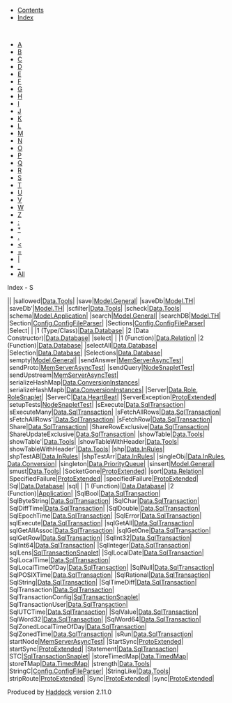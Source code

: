 -   [Contents](index.html)
-   [Index](doc-index.html)

 

-   [A](doc-index-A.html)
-   [B](doc-index-B.html)
-   [C](doc-index-C.html)
-   [D](doc-index-D.html)
-   [E](doc-index-E.html)
-   [F](doc-index-F.html)
-   [G](doc-index-G.html)
-   [H](doc-index-H.html)
-   [I](doc-index-I.html)
-   [J](doc-index-J.html)
-   [K](doc-index-K.html)
-   [L](doc-index-L.html)
-   [M](doc-index-M.html)
-   [N](doc-index-N.html)
-   [O](doc-index-O.html)
-   [P](doc-index-P.html)
-   [Q](doc-index-Q.html)
-   [R](doc-index-R.html)
-   [S](doc-index-S.html)
-   [T](doc-index-T.html)
-   [U](doc-index-U.html)
-   [V](doc-index-V.html)
-   [W](doc-index-W.html)
-   [Z](doc-index-Z.html)
-   [:](doc-index-58.html)
-   [\*](doc-index-42.html)
-   [.](doc-index-46.html)
-   [\<](doc-index-60.html)
-   [=](doc-index-61.html)
-   [|](doc-index-124.html)
-   [\_](doc-index-95.html)
-   [All](doc-index-All.html)

Index - S

||
|sallowed|[Data.Tools](Data-Tools.html#v:sallowed)|
|save|[Model.General](Model-General.html#v:save)|
|saveDb|[Model.TH](Model-TH.html#v:saveDb)|
|saveDb'|[Model.TH](Model-TH.html#v:saveDb-39-)|
|scfilter|[Data.Tools](Data-Tools.html#v:scfilter)|
|scheck|[Data.Tools](Data-Tools.html#v:scheck)|
|schema|[Model.Application](Model-Application.html#v:schema)|
|search|[Model.General](Model-General.html#v:search)|
|searchDB|[Model.TH](Model-TH.html#v:searchDB)|
|Section|[Config.ConfigFileParser](Config-ConfigFileParser.html#t:Section)|
|Sections|[Config.ConfigFileParser](Config-ConfigFileParser.html#t:Sections)|
|Select| |
|1 (Type/Class)|[Data.Database](Data-Database.html#t:Select)|
|2 (Data Constructor)|[Data.Database](Data-Database.html#v:Select)|
|select| |
|1 (Function)|[Data.Relation](Data-Relation.html#v:select)|
|2 (Function)|[Data.Database](Data-Database.html#v:select)|
|selectAll|[Data.Database](Data-Database.html#v:selectAll)|
|Selection|[Data.Database](Data-Database.html#t:Selection)|
|Selections|[Data.Database](Data-Database.html#t:Selections)|
|sempty|[Model.General](Model-General.html#v:sempty)|
|sendAnswer|[MemServerAsyncTest](MemServerAsyncTest.html#v:sendAnswer)|
|sendProto|[MemServerAsyncTest](MemServerAsyncTest.html#v:sendProto)|
|sendQuery|[NodeSnapletTest](NodeSnapletTest.html#v:sendQuery)|
|sendUpstream|[MemServerAsyncTest](MemServerAsyncTest.html#v:sendUpstream)|
|serializeHashMap|[Data.ConversionInstances](Data-ConversionInstances.html#v:serializeHashMap)|
|serializeHashMapb|[Data.ConversionInstances](Data-ConversionInstances.html#v:serializeHashMapb)|
|Server|[Data.Role](Data-Role.html#v:Server), [RoleSnaplet](RoleSnaplet.html#v:Server)|
|ServerC|[Data.HeartBeat](Data-HeartBeat.html#t:ServerC)|
|ServerException|[ProtoExtended](ProtoExtended.html#t:ServerException)|
|setupTests|[NodeSnapletTest](NodeSnapletTest.html#v:setupTests)|
|sExecute|[Data.SqlTransaction](Data-SqlTransaction.html#v:sExecute)|
|sExecuteMany|[Data.SqlTransaction](Data-SqlTransaction.html#v:sExecuteMany)|
|sFetchAllRows|[Data.SqlTransaction](Data-SqlTransaction.html#v:sFetchAllRows)|
|sFetchAllRows'|[Data.SqlTransaction](Data-SqlTransaction.html#v:sFetchAllRows-39-)|
|sFetchRow|[Data.SqlTransaction](Data-SqlTransaction.html#v:sFetchRow)|
|Share|[Data.SqlTransaction](Data-SqlTransaction.html#v:Share)|
|ShareRowExclusive|[Data.SqlTransaction](Data-SqlTransaction.html#v:ShareRowExclusive)|
|ShareUpdateExclusive|[Data.SqlTransaction](Data-SqlTransaction.html#v:ShareUpdateExclusive)|
|showTable|[Data.Tools](Data-Tools.html#v:showTable)|
|showTable'|[Data.Tools](Data-Tools.html#v:showTable-39-)|
|showTableWithHeader|[Data.Tools](Data-Tools.html#v:showTableWithHeader)|
|showTableWithHeader'|[Data.Tools](Data-Tools.html#v:showTableWithHeader-39-)|
|shp|[Data.InRules](Data-InRules.html#v:shp)|
|shpTestAB|[Data.InRules](Data-InRules.html#v:shpTestAB)|
|shpTestArr|[Data.InRules](Data-InRules.html#v:shpTestArr)|
|singleObj|[Data.InRules](Data-InRules.html#v:singleObj), [Data.Conversion](Data-Conversion.html#v:singleObj)|
|singleton|[Data.PriorityQueue](Data-PriorityQueue.html#v:singleton)|
|sinsert|[Model.General](Model-General.html#v:sinsert)|
|smust|[Data.Tools](Data-Tools.html#v:smust)|
|SocketGone|[ProtoExtended](ProtoExtended.html#v:SocketGone)|
|sort|[Data.Relation](Data-Relation.html#v:sort)|
|SpecifiedFailure|[ProtoExtended](ProtoExtended.html#v:SpecifiedFailure)|
|specifiedFailure|[ProtoExtended](ProtoExtended.html#v:specifiedFailure)|
|Sql|[Data.Database](Data-Database.html#t:Sql)|
|sql| |
|1 (Function)|[Data.Database](Data-Database.html#v:sql)|
|2 (Function)|[Application](Application.html#v:sql)|
|SqlBool|[Data.SqlTransaction](Data-SqlTransaction.html#v:SqlBool)|
|SqlByteString|[Data.SqlTransaction](Data-SqlTransaction.html#v:SqlByteString)|
|SqlChar|[Data.SqlTransaction](Data-SqlTransaction.html#v:SqlChar)|
|SqlDiffTime|[Data.SqlTransaction](Data-SqlTransaction.html#v:SqlDiffTime)|
|SqlDouble|[Data.SqlTransaction](Data-SqlTransaction.html#v:SqlDouble)|
|SqlEpochTime|[Data.SqlTransaction](Data-SqlTransaction.html#v:SqlEpochTime)|
|SqlError|[Data.SqlTransaction](Data-SqlTransaction.html#t:SqlError)|
|sqlExecute|[Data.SqlTransaction](Data-SqlTransaction.html#v:sqlExecute)|
|sqlGetAll|[Data.SqlTransaction](Data-SqlTransaction.html#v:sqlGetAll)|
|sqlGetAllAssoc|[Data.SqlTransaction](Data-SqlTransaction.html#v:sqlGetAllAssoc)|
|sqlGetOne|[Data.SqlTransaction](Data-SqlTransaction.html#v:sqlGetOne)|
|sqlGetRow|[Data.SqlTransaction](Data-SqlTransaction.html#v:sqlGetRow)|
|SqlInt32|[Data.SqlTransaction](Data-SqlTransaction.html#v:SqlInt32)|
|SqlInt64|[Data.SqlTransaction](Data-SqlTransaction.html#v:SqlInt64)|
|SqlInteger|[Data.SqlTransaction](Data-SqlTransaction.html#v:SqlInteger)|
|sqlLens|[SqlTransactionSnaplet](SqlTransactionSnaplet.html#v:sqlLens)|
|SqlLocalDate|[Data.SqlTransaction](Data-SqlTransaction.html#v:SqlLocalDate)|
|SqlLocalTime|[Data.SqlTransaction](Data-SqlTransaction.html#v:SqlLocalTime)|
|SqlLocalTimeOfDay|[Data.SqlTransaction](Data-SqlTransaction.html#v:SqlLocalTimeOfDay)|
|SqlNull|[Data.SqlTransaction](Data-SqlTransaction.html#v:SqlNull)|
|SqlPOSIXTime|[Data.SqlTransaction](Data-SqlTransaction.html#v:SqlPOSIXTime)|
|SqlRational|[Data.SqlTransaction](Data-SqlTransaction.html#v:SqlRational)|
|SqlString|[Data.SqlTransaction](Data-SqlTransaction.html#v:SqlString)|
|SqlTimeDiff|[Data.SqlTransaction](Data-SqlTransaction.html#v:SqlTimeDiff)|
|SqlTransaction|[Data.SqlTransaction](Data-SqlTransaction.html#t:SqlTransaction)|
|SqlTransactionConfig|[SqlTransactionSnaplet](SqlTransactionSnaplet.html#t:SqlTransactionConfig)|
|SqlTransactionUser|[Data.SqlTransaction](Data-SqlTransaction.html#t:SqlTransactionUser)|
|SqlUTCTime|[Data.SqlTransaction](Data-SqlTransaction.html#v:SqlUTCTime)|
|SqlValue|[Data.SqlTransaction](Data-SqlTransaction.html#t:SqlValue)|
|SqlWord32|[Data.SqlTransaction](Data-SqlTransaction.html#v:SqlWord32)|
|SqlWord64|[Data.SqlTransaction](Data-SqlTransaction.html#v:SqlWord64)|
|SqlZonedLocalTimeOfDay|[Data.SqlTransaction](Data-SqlTransaction.html#v:SqlZonedLocalTimeOfDay)|
|SqlZonedTime|[Data.SqlTransaction](Data-SqlTransaction.html#v:SqlZonedTime)|
|sRun|[Data.SqlTransaction](Data-SqlTransaction.html#v:sRun)|
|startNode|[MemServerAsyncTest](MemServerAsyncTest.html#v:startNode)|
|StartSync|[ProtoExtended](ProtoExtended.html#v:StartSync)|
|startSync|[ProtoExtended](ProtoExtended.html#v:startSync)|
|Statement|[Data.SqlTransaction](Data-SqlTransaction.html#t:Statement)|
|STC|[SqlTransactionSnaplet](SqlTransactionSnaplet.html#v:STC)|
|storeTimedMap|[Data.TimedMap](Data-TimedMap.html#v:storeTimedMap)|
|storeTMap|[Data.TimedMap](Data-TimedMap.html#v:storeTMap)|
|strength|[Data.Tools](Data-Tools.html#v:strength)|
|StringC|[Config.ConfigFileParser](Config-ConfigFileParser.html#v:StringC)|
|StringLike|[Data.Tools](Data-Tools.html#t:StringLike)|
|stripRoute|[ProtoExtended](ProtoExtended.html#v:stripRoute)|
|Sync|[ProtoExtended](ProtoExtended.html#v:Sync)|
|sync|[ProtoExtended](ProtoExtended.html#v:sync)|

Produced by [Haddock](http://www.haskell.org/haddock/) version 2.11.0
